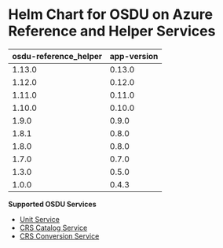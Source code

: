 # Helm Chart for OSDU on Azure Reference and Helper Services

| osdu-reference_helper  | app-version  |
| ---------------------- | ----------   |
| 1.13.0                  | 0.13.0        |
| 1.12.0                  | 0.12.0        |
| 1.11.0                  | 0.11.0        |
| 1.10.0                  | 0.10.0        |
| 1.9.0                  | 0.9.0        |
| 1.8.1                  | 0.8.0        |
| 1.8.0                  | 0.8.0        |
| 1.7.0                  | 0.7.0        |
| 1.3.0                  | 0.5.0        |
| 1.0.0                  | 0.4.3        |

__Supported OSDU Services__

- [Unit Service](https://community.opengroup.org/osdu/platform/system/reference/unit-service)
- [CRS Catalog Service](https://community.opengroup.org/osdu/platform/system/reference/crs-catalog-service)
- [CRS Conversion Service](https://community.opengroup.org/osdu/platform/system/reference/crs-conversion-service)
